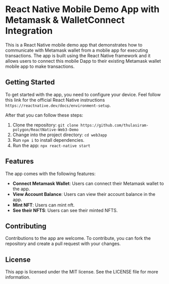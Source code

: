 # React Native Mobile Demo App with Metamask & WalletConnect Integration

This is a React Native mobile demo app that demonstrates how to communicate with Metamask wallet from a mobile app for executing transactions. The app is built using the React Native framework and it allows users to connect this mobile Dapp to their existing Metamask wallet mobile app to make transactions.

## Getting Started

To get started with the app, you need to configure your device. Feel follow this link for the official React Native instructions `https://reactnative.dev/docs/environment-setup`.

After that you can follow these steps:

1. Clone the repository: `git clone https://github.com/thulasiram-polygon/ReactNative-Web3-Demo`
2. Change into the project directory: `cd web3app`
3. Run `npm i` to install dependencies.
4. Run the app: `npx react-native start`

## Features

The app comes with the following features:

- **Connect Metamask Wallet**: Users can connect their Metamask wallet to the app.
- **View Account Balance**: Users can view their account balance in the app.
- **Mint NFT**: Users can mint nft.
- **See their NFTS**: Users can see their minted NFTS.

<!-- ## Screenshots

Here are some screenshots of the app in action:

![Screenshot 1](/screenshots/screenshot_1.png "Screenshot 1")
![Screenshot 2](/screenshots/screenshot_2.png "Screenshot 2")
![Screenshot 3](/screenshots/screenshot_3.png "Screenshot 3") -->

## Contributing

Contributions to the app are welcome. To contribute, you can fork the repository and create a pull request with your changes.

## License

This app is licensed under the MIT license. See the LICENSE file for more information.

<!-- ## Acknowledgements

The app was built using the following packages:

## Contact

If you have any questions or suggestions, feel free to contact the app maintainer at `maintainer@example.com`. -->
